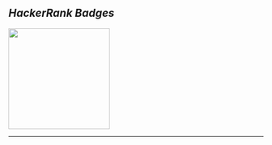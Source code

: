<h2 align= "Left"><em>HackerRank Badges</em></h2>

<div align="Left">
  <img height="200" src="https://github.com/shreyjain99/HackerRank-Leetcode/blob/main/src%20files/Screenshot%202024-09-08%20023034.png"/>
</div>

<hr width="100%" size="2">
